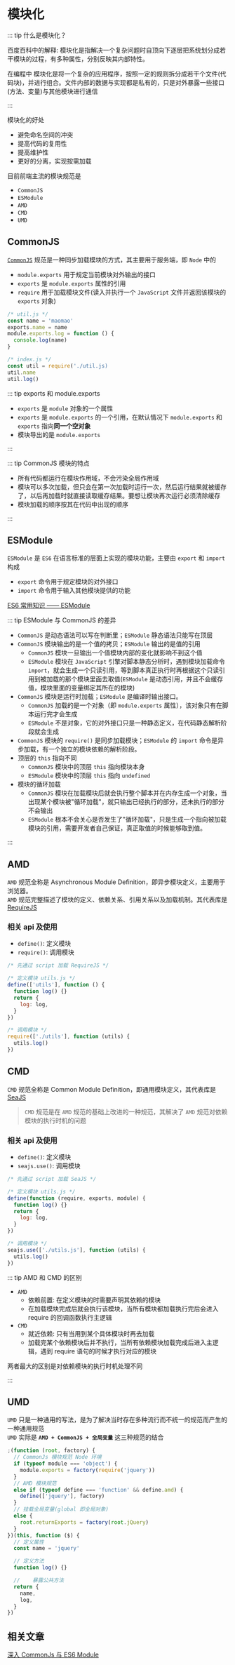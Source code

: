# 模块化

::: tip 什么是模块化？

百度百科中的解释: 模块化是指解决一个复杂问题时自顶向下逐层把系统划分成若干模块的过程，有多种属性，分别反映其内部特性。

在编程中 模块化是将一个复杂的应用程序，按照一定的规则拆分成若干个文件(代码块)，并进行组合。文件内部的数据与实现都是私有的，只是对外暴露一些接口(方法、变量)与其他模块进行通信

:::

模块化的好处

- 避免命名空间的冲突
- 提高代码的复用性
- 提高维护性
- 更好的分离，实现按需加载

目前前端主流的模块规范是

- `CommonJS`
- `ESModule`
- `AMD`
- `CMD`
- `UMD`

## CommonJS

[`CommonJS`](https://www.commonjs.org/) 规范是一种同步加载模块的方式，其主要用于服务端，即 `Node` 中的

- `module.exports` 用于规定当前模块对外输出的接口
- `exports` 是 `module.exports` 属性的引用
- `require` 用于加载模块文件(读入并执行一个 `JavaScript` 文件并返回该模块的 `exports` 对象)

```js
/* util.js */
const name = 'maomao'
exports.name = name
module.exports.log = function () {
  console.log(name)
}

/* index.js */
const util = require('./util.js)
util.name
util.log()
```

::: tip exports 和 module.exports

- `exports` 是 `module` 对象的一个属性
- `exports` 是 `module.exports` 的一个引用，在默认情况下 `module.exports` 和 `exports` 指向**同一个空对象**
- 模块导出的是 `module.exports`

:::

::: tip CommonJS 模块的特点

- 所有代码都运行在模块作用域，不会污染全局作用域
- 模块可以多次加载，但只会在第一次加载时运行一次，然后运行结果就被缓存了，以后再加载时就直接读取缓存结果。要想让模块再次运行必须清除缓存
- 模块加载的顺序按其在代码中出现的顺序

:::

## ESModule

`ESModule` 是 `ES6` 在语言标准的层面上实现的模块功能，主要由 `export` 和 `import` 构成

- `export` 命令用于规定模块的对外接口
- `import` 命令用于输入其他模块提供的功能

[ES6 常用知识 —— ESModule](/fe/es6/#esmodule)

::: tip ESModule 与 CommonJS 的差异

- `CommonJS` 是动态语法可以写在判断里；`ESModule` 静态语法只能写在顶层
- `CommonJS` 模块输出的是一个值的拷贝；`ESModule` 输出的是值的引用
  - `CommonJS` 模块一旦输出一个值模块内部的变化就影响不到这个值
  - `ESModule` 模块在 `JavaScript` 引擎对脚本静态分析时，遇到模块加载命令 `import`，就会生成一个只读引用，等到脚本真正执行时再根据这个只读引用到被加载的那个模块里面去取值(`ESModule` 是动态引用，并且不会缓存值，模块里面的变量绑定其所在的模块)
- `CommonJS` 模块是运行时加载；`ESModule` 是编译时输出接口。
  - `CommonJS` 加载的是一个对象（即 `module.exports` 属性），该对象只有在脚本运行完才会生成
  - `ESModule` 不是对象，它的对外接口只是一种静态定义，在代码静态解析阶段就会生成
- `CommonJS` 模块的 `require()` 是同步加载模块；`ESModule` 的 `import` 命令是异步加载，有一个独立的模块依赖的解析阶段。
- 顶层的 `this` 指向不同
  - `CommonJS` 模块中的顶层 `this` 指向模块本身
  - `ESModule` 模块中的顶层 `this` 指向 `undefined`
- 模块的循环加载
  - `CommonJS` 模块在加载模块后就会执行整个脚本并在内存生成一个对象，当出现某个模块被"循环加载"，就只输出已经执行的部分，还未执行的部分不会输出
  - `ESModule` 根本不会关心是否发生了"循环加载"，只是生成一个指向被加载模块的引用，需要开发者自己保证，真正取值的时候能够取到值。

:::

## AMD

`AMD` 规范全称是 Asynchronous Module Definition，即异步模块定义，主要用于浏览器。<br>
`AMD` 规范完整描述了模块的定义、依赖关系、引用关系以及加载机制。其代表库是 [RequireJS](https://requirejs.org/)

### 相关 api 及使用

- `define()`: 定义模块
- `require()`: 调用模块

```js
/* 先通过 script 加载 RequireJS */

/* 定义模块 utils.js */
define(['utils'], function () {
  function log() {}
  return {
    log: log,
  }
})

/* 调用模块 */
require(['./utils'], function (utils) {
  utils.log()
})
```

## CMD

`CMD` 规范全称是 Common Module Definition，即通用模块定义，其代表库是 [SeaJS](https://seajs.github.io/seajs/docs/)

> `CMD` 规范是在 `AMD` 规范的基础上改进的一种规范，其解决了 `AMD` 规范对依赖模块的执行时机的问题

### 相关 api 及使用

- `define()`: 定义模块
- `seajs.use()`: 调用模块

```js
/* 先通过 script 加载 SeaJS */

/* 定义模块 utils.js */
define(function (require, exports, module) {
  function log() {}
  return {
    log: log,
  }
})

/* 调用模块 */
seajs.use(['./utils.js'], function (utils) {
  utils.log()
})
```

::: tip AMD 和 CMD 的区别

- `AMD`
  - 依赖前置: 在定义模块的时需要声明其依赖的模块
  - 在加载模块完成后就会执行该模块，当所有模块都加载执行完后会进入 require 的回调函数执行主逻辑
- `CMD`
  - 就近依赖: 只有当用到某个具体模块时再去加载
  - 加载完某个依赖模块后并不执行，当所有依赖模块加载完成后进入主逻辑，遇到 require 语句的时候才执行对应的模块

两者最大的区别是对依赖模块的执行时机处理不同

:::

## UMD

`UMD` 只是一种通用的写法，是为了解决当时存在多种流行而不统一的规范而产生的一种通用规范<br>
`UMD` 实际是 **`AMD + CommonJS + 全局变量`** 这三种规范的结合

```js
;(function (root, factory) {
  // CommonJs 模块规范 Node 环境
  if (typeof module === 'object') {
    module.exports = factory(require('jquery'))
  }
  // AMD 模块规范
  else if (typeof define === 'function' && define.amd) {
    define(['jquery'], factory)
  }
  // 挂载全局变量(global 即全局对象)
  else {
    root.returnExports = factory(root.jQuery)
  }
})(this, function ($) {
  // 定义属性
  const name = 'jquery'

  // 定义方法
  function log() {}

  //    暴露公共方法
  return {
    name,
    log,
  }
})
```

## 相关文章

[深入 CommonJs 与 ES6 Module](https://segmentfault.com/a/1190000017878394)
